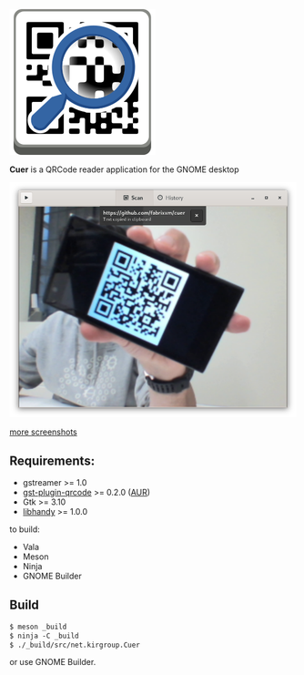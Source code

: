 ![logo](data/icons/net.kirgroup.Cuer.svg)

**Cuer** is a QRCode reader application for the GNOME desktop

![ScreenShot](screenshots/scan-desktop.png)

[more screenshots](screenshots/)

## Requirements:

- gstreamer >= 1.0
- [gst-plugin-qrcode](https://github.com/fabrixxm/gst-plugin-qrcode) >= 0.2.0 ([AUR](https://aur.archlinux.org/packages/gst-plugin-qrcode/))
- Gtk >= 3.10
- [libhandy](https://source.puri.sm/Librem5/libhandy) >= 1.0.0

to build:

- Vala
- Meson
- Ninja
- GNOME Builder

## Build

	$ meson _build
	$ ninja -C _build
	$ ./_build/src/net.kirgroup.Cuer

or use GNOME Builder.

